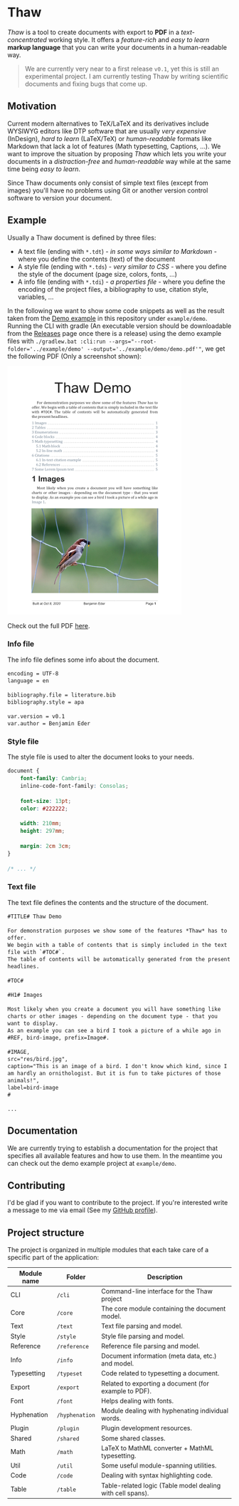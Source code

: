 # Thaw

*Thaw* is a tool to create documents with export to **PDF** in a *text-concentrated* working style.
It offers a *feature-rich* and *easy to learn* **markup language** that you can write your documents in a human-readable way.

> We are currently very near to a first release `v0.1`, yet this is still an experimental project.
> I am currently testing Thaw by writing scientific documents and fixing bugs that come up.


## Motivation

Current modern alternatives to TeX/LaTeX and its derivatives include WYSIWYG editors like DTP software that are usually *very expensive* (InDesign), *hard to learn* (LaTeX/TeX) or *human-readable* formats like Markdown that lack a lot of features (Math typesetting, Captions, ...).
We want to improve the situation by proposing *Thaw* which lets you write your documents in a *distraction-free* and *human-readable* way while at the same time being *easy to learn*.

Since Thaw documents only consist of simple text files (except from images) you'll have no problems using Git or another version control software to version your document.


## Example

Usually a Thaw document is defined by three files:
- A text file (ending with `*.tdt`) - *in some ways similar to Markdown* - where you define the contents (text) of the document
- A style file (ending with `*.tds`) - *very similar to CSS* - where you define the style of the document (page size, colors, fonts, ...)
- A info file (ending with `*.tdi`) - *a properties file* - where you define the encoding of the project files, a bibliography to use, citation style, variables, ...

In the following we want to show some code snippets as well as the result taken from the [Demo example](example/demo/demo.pdf) in this repository under `example/demo`.
Running the CLI with gradle (An executable version should be downloadable from the [Releases](https://github.com/bennyboer/thaw/releases) page once there is a release) using the demo example files with `./gradlew.bat :cli:run --args="--root-folder='../example/demo' --output='../example/demo/demo.pdf'"`, we get the following PDF (Only a screenshot shown):

![Screenshot](docs/img/demo-example-screenshot.png)

Check out the full PDF [here](example/demo/demo.pdf).


### Info file

The info file defines some info about the document. 

```
encoding = UTF-8
language = en

bibliography.file = literature.bib
bibliography.style = apa

var.version = v0.1
var.author = Benjamin Eder
```

### Style file

The style file is used to alter the document looks to your needs.

```css
document {
	font-family: Cambria;
	inline-code-font-family: Consolas;

	font-size: 13pt;
	color: #222222;

	width: 210mm;
	height: 297mm;

	margin: 2cm 3cm;
}

/* ... */
```

### Text file

The text file defines the contents and the structure of the document.

```
#TITLE# Thaw Demo

For demonstration purposes we show some of the features *Thaw* has to offer.
We begin with a table of contents that is simply included in the text file with `#TOC#`.
The table of contents will be automatically generated from the present headlines.

#TOC#

#H1# Images

Most likely when you create a document you will have something like charts or other images - depending on the document type - that you want to display.
As an example you can see a bird I took a picture of a while ago in #REF, bird-image, prefix=Image#.

#IMAGE,
src="res/bird.jpg",
caption="This is an image of a bird. I don't know which kind, since I am hardly an ornithologist. But it is fun to take pictures of those animals!",
label=bird-image
#

...
```


## Documentation

We are currently trying to establish a documentation for the project that specifies all available features and how to use them.
In the meantime you can check out the demo example project at `example/demo`.


## Contributing

I'd be glad if you want to contribute to the project.
If you're interested write a message to me via email (See my [GitHub profile](https://github.com/bennyboer)).


## Project structure

The project is organized in multiple modules that each take care of a specific part of the application:

| Module name | Folder | Description |
| --- | --- | --- |
| CLI | `/cli` | Command-line interface for the Thaw project |
| Core | `/core` | The core module containing the document model. |
| Text | `/text` | Text file parsing and model. |
| Style | `/style` | Style file parsing and model. |
| Reference | `/reference` | Reference file parsing and model. |
| Info | `/info` | Document information (meta data, etc.) and model. |
| Typesetting | `/typeset` | Code related to typesetting a document. |
| Export | `/export` | Related to exporting a document (for example to PDF). |
| Font | `/font` | Helps dealing with fonts. |
| Hyphenation | `/hyphenation` | Module dealing with hyphenating individual words. |
| Plugin | `/plugin` | Plugin development resources. |
| Shared | `/shared` | Some shared classes. |
| Math | `/math` | LaTeX to MathML converter + MathML typesetting. |
| Util | `/util` | Some useful module-spanning utilities. |
| Code | `/code` | Dealing with syntax highlighting code. |
| Table | `/table` | Table-related logic (Table model dealing with cell spans). |
